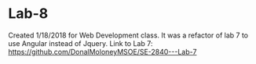 # Lab-8
Created 1/18/2018 for Web Development class. It was a refactor of lab 7 to use Angular instead of Jquery.
Link to Lab 7: https://github.com/DonalMoloneyMSOE/SE-2840---Lab-7
